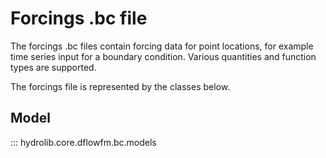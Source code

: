 # Forcings .bc file
The forcings .bc files contain forcing data for point locations,
for example time series input for a boundary condition. Various
quantities and function types are supported.

The forcings file is represented by the classes below.

## Model
::: hydrolib.core.dflowfm.bc.models
